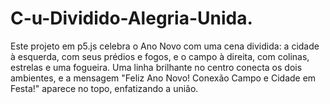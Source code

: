 # C-u-Dividido-Alegria-Unida.
Este projeto em p5.js celebra o Ano Novo com uma cena dividida: a cidade à esquerda, com seus prédios e fogos, e o campo à direita, com colinas, estrelas e uma fogueira. Uma linha brilhante no centro conecta os dois ambientes, e a mensagem "Feliz Ano Novo! Conexão Campo e Cidade em Festa!" aparece no topo, enfatizando a união.
